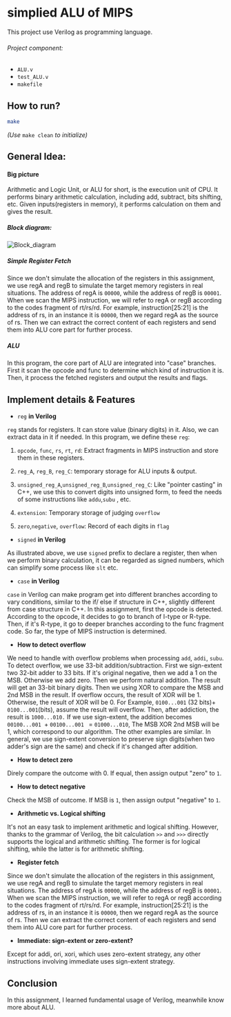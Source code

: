 # simplied ALU of MIPS

This project use Verilog as programming language.



###### Project component:

- `ALU.v`
- `test_ALU.v`
- `makefile`



## How to run?

```bash
make
```

*(Use* `make clean` *to initialize)*

## General Idea:

#### Big picture

Arithmetic and Logic Unit, or ALU for short, is the execution unit of CPU. It performs binary arithmetic calculation, including add, subtract, bits shifting, etc. Given inputs(registers in memory), it performs calculation on them and gives the result.

##### Block diagram:

![Block_diagram](https://ly-blog.oss-cn-shenzhen.aliyuncs.com/%E5%BE%AE%E4%BF%A1%E5%9B%BE%E7%89%87_20220409121402.jpg)

##### Simple Register Fetch

Since we don't simulate the allocation of the registers in this assignment, we use regA and regB to simulate the target memory registers in real situations. The address of regA is `00000`, while the address of regB is `00001`. When we scan the MIPS instruction, we will refer to regA or regB according to the codes fragment of rt/rs/rd. For example, instruction[25:21] is the address of rs, in an instance it is `00000`, then we regard regA as the source of rs. Then we can extract the correct content of each registers and send them into ALU core part for further process. 

##### ALU

In this program, the core part of ALU are integrated into "case" branches. First it scan the opcode and func to determine which kind of instruction it is. Then, it process the fetched registers and output the results and flags.

## Implement details & Features

-  `reg` **in Verilog**

`reg` stands for registers. It can store value (binary digits) in it. Also, we can extract data in it if needed. In this program, we define these `reg`:

1. `opcode`, `func`, `rs`, `rt`, `rd`: Extract fragments in MIPS instruction and store them in these registers.

2. `reg_A`, `reg_B`, `reg_C`: temporary storage for ALU inputs & output.

3. `unsigned_reg_A`,`unsigned_reg_B`,`unsigned_reg_C`: Like "pointer casting" in C++, we use this to convert digits into unsigned form, to feed the needs of some instructions like `addu`,`subu` , etc.

4. `extension`: Temporary storage of judging `overflow`

5. `zero`,`negative`, `overflow`: Record of each digits in `flag`

   

- `signed` **in Verilog**

As illustrated above, we use `signed` prefix to declare a register, then when we perform binary calculation, it can be regarded as signed numbers, which can simplify some process like `slt` etc.



- `case` **in Verilog**

`case` in Verilog can make program get into different branches according to vary conditions, similar to the if/ else if structure in C++, slightly different from case structure in C++. In this assignment, first the opcode is detected. According to the opcode, it decides to go to branch of I-type or R-type. Then, if it's R-type, it go to deeper branches according to the func fragment code. So far, the type of MIPS instruction is determined.



- **How to detect overflow**

We need to handle with overflow problems when processing `add`, `addi`, `subu`. To detect overflow, we use 33-bit addition/subtraction. First we sign-extent two 32-bit adder to 33 bits. If it's original negative, then we add a 1 on the MSB. Otherwise we add zero. Then we perform natural addition. The result will get an 33-bit binary digits. Then we using XOR to compare the MSB and 2nd MSB in the result. If overflow occurs, the result of XOR will be 1. Otherwise, the result of XOR will be 0. For Example, `0100...001` (32 bits)+ `0100...001`(bits), assume the result will overflow. Then, after addiction, the result is `1000...010.` If we use sign-extent, the addition becomes `00100...001 `+ `00100...001 ` = `01000...010`, The MSB XOR 2nd MSB will be 1, which correspond to our algorithm. The other examples are similar. In general, we use sign-extent conversion to preserve sign digits(when two adder's sign are the same) and check if it's changed after addition.



- **How to detect zero**

Direly compare the outcome with 0. If equal, then assign output "zero" to `1`.



- **How to detect negative**

Check the MSB of outcome. If MSB is `1`, then assign output "negative" to `1`.



- **Arithmetic vs. Logical shifting**

It's not an easy task to implement arithmetic and logical shifting. However, thanks to the grammar of Verilog, the bit calculation `>>` and `>>>` directly supports the logical and arithmetic shifting. The former is for logical shifting, while the latter is for arithmetic shifting.



- **Register fetch**

Since we don't simulate the allocation of the registers in this assignment, we use regA and regB to simulate the target memory registers in real situations. The address of regA is `00000`, while the address of regB is `00001`. When we scan the MIPS instruction, we will refer to regA or regB according to the codes fragment of rt/rs/rd. For example, instruction[25:21] is the address of rs, in an instance it is `00000`, then we regard regA as the source of rs. Then we can extract the correct content of each registers and send them into ALU core part for further process. 



- **Immediate: sign-extent or zero-extent?**

Except for addi, ori, xori, which uses zero-extent strategy, any other instructions involving immediate uses sign-extent strategy.



## Conclusion

In this assignment, I learned fundamental usage of Verilog, meanwhile know more about ALU.
